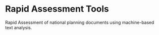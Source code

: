# Rapid Assessment Tools
Rapid Assessment of national planning documents using machine-based text analysis.
